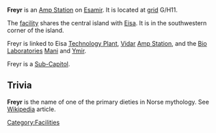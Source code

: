 **Freyr** is an [Amp Station](Amp_Station.md "wikilink") on
[Esamir](Esamir.md "wikilink"). It is located at
[grid](Map_grid.md "wikilink") G/H11.

The [facility](facility.md "wikilink") shares the central island with
[Eisa](Eisa.md "wikilink"). It is in the southwestern corner of the island.

Freyr is linked to Eisa [Technology Plant](Technology_Plant.md "wikilink"),
[Vidar](Vidar.md "wikilink") [Amp Station](Amp_Station.md "wikilink"), and the
[Bio Laboratories](Bio_Laboratory.md "wikilink") [Mani](Mani.md "wikilink")
and [Ymir](Ymir.md "wikilink").

Freyr is a [Sub-Capitol](Sub.$1.md "wikilink").

## Trivia

**Freyr** is the name of one of the primary dieties in Norse mythology.
See [Wikipedia](http://en.wikipedia.org/wiki/Freyr) article.

[Category:Facilities](Category:Facilities.md "wikilink")
